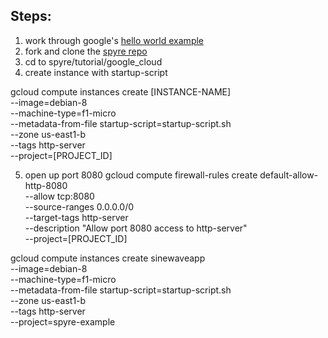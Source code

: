 Steps:
---

1. work through google's [hello world example](https://cloud.google.com/python/getting-started/hello-world#deploy_and_run_hello_world_on_app_engine)
2. fork and clone the [spyre repo](https://github.com/adamhajari/spyre)
3. cd to spyre/tutorial/google_cloud
4. create instance with startup-script

gcloud compute instances create [INSTANCE-NAME] \
    --image=debian-8 \
    --machine-type=f1-micro \
    --metadata-from-file startup-script=startup-script.sh \
    --zone us-east1-b \
    --tags http-server \
    --project=[PROJECT_ID]

5. open up port 8080
gcloud compute firewall-rules create default-allow-http-8080 \
    --allow tcp:8080 \
    --source-ranges 0.0.0.0/0 \
    --target-tags http-server \
    --description "Allow port 8080 access to http-server" \
    --project=[PROJECT_ID]


gcloud compute instances create sinewaveapp \
    --image=debian-8 \
    --machine-type=f1-micro \
    --metadata-from-file startup-script=startup-script.sh \
    --zone us-east1-b \
    --tags http-server \
    --project=spyre-example